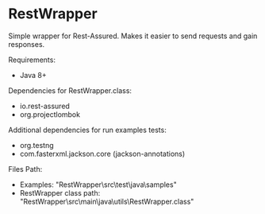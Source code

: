 # RestWrapper
Simple wrapper for Rest-Assured. Makes it easier to send requests and gain responses.

Requirements:
- Java 8+

Dependencies for RestWrapper.class:
- io.rest-assured
- org.projectlombok

Additional dependencies for run examples tests:
- org.testng
- com.fasterxml.jackson.core (jackson-annotations)

Files Path:
- Examples: "RestWrapper\src\test\java\samples\"
- RestWrapper class path: "RestWrapper\src\main\java\utils\RestWrapper.class"
